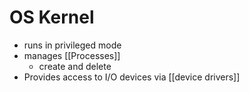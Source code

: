 # OS Kernel
* runs in privileged mode
* manages [[Processes]]
	* create and delete
* Provides access to I/O devices via [[device drivers]]